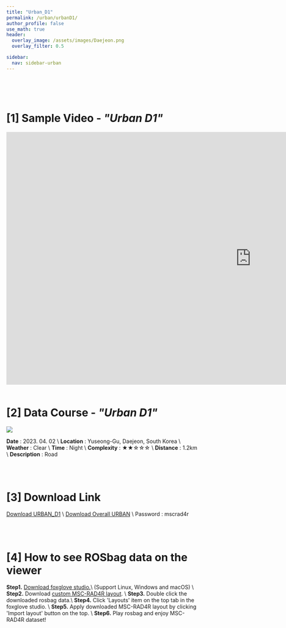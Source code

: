 ```yaml
---
title: "Urban_D1"
permalink: /urban/urbanD1/
author_profile: false
use_math: true
header:
  overlay_image: /assets/images/Daejeon.png
  overlay_filter: 0.5

sidebar:
  nav: sidebar-urban
---
```


<br/>
<br/>
<br/>



# [1] Sample Video - *"Urban D1"*

<iframe width="1280" height="660" src="https://www.youtube.com/embed/i8RYn8NkT3c" title="URBAN A1" frameborder="0" allow="accelerometer; autoplay; clipboard-write; encrypted-media; gyroscope; picture-in-picture; web-share" allowfullscreen></iframe>

<br/>
<br/>

# [2] Data Course - *"Urban D1"*
![ ](https://drive.google.com/uc?id=1woaCOdec4T1n9Ekk_c7N25scpAMuZcih)

**Date** : 2023. 04. 02 \\
**Location** : Yuseong-Gu, Daejeon, South Korea \\
**Weather** : Clear     \\
**Time** : Night        \\
**Complexity** : ★★☆☆☆  \\
**Distance** : 1.2km    \\
**Description** : Road


<br/>
<br/>


# [3] Download Link
[Download URBAN_D1](http://gofile.me/70cMI/q7iJ6iqmo) \\
[Download Overall URBAN](http://gofile.me/70cMI/UAkqTVJxK) \\
Password : mscrad4r 





<br/>
<br/>


# [4] How to see ROSbag data on the viewer
**Step1.** [Download foxglove studio.](https://foxglove.dev/)\\
(Support Linux, Windows and macOS) \\
**Step2.** Download [custom MSC-RAD4R layout](http://gofile.me/70cMI/IrAjZ6S4M). \\
**Step3.** Double click the downloaded rosbag data.\\
**Step4.** Click 'Layouts' item on the top tab in the foxglove studio. \\
**Step5.** Apply downloaded MSC-RAD4R layout by clicking 'Import layout' button on the top. \\
**Step6.** Play rosbag and enjoy MSC-RAD4R dataset!
<br/>
<br/>




